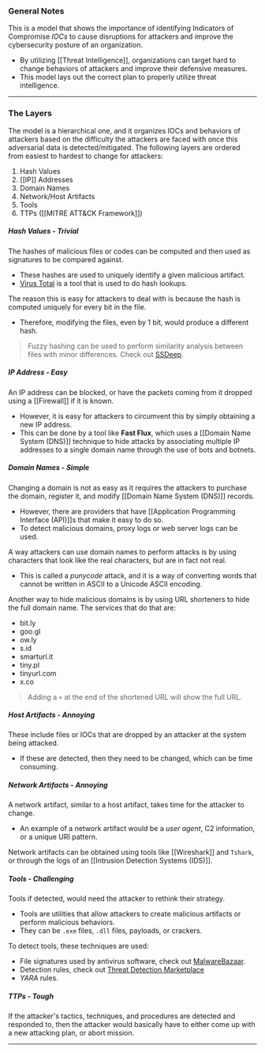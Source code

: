 ### General Notes

This is a model that shows the importance of identifying Indicators of Compromise *IOCs* to cause disruptions for attackers and improve the cybersecurity posture of an organization.
- By utilizing [[Threat Intelligence]], organizations can target hard to change behaviors of attackers and improve their defensive measures.
- This model lays out the correct plan to properly utilize threat intelligence. 

---
### The Layers

The model is a hierarchical one, and it organizes IOCs and behaviors of attackers based on the difficulty the attackers are faced with once this adversarial data is detected/mitigated. The following layers are ordered from easiest to hardest to change for attackers:
1. Hash Values
2. [[IP]] Addresses
3. Domain Names
4. Network/Host Artifacts
5. Tools
6. TTPs ([[MITRE ATT&CK Framework]])

##### Hash Values - Trivial

The hashes of malicious files or codes can be computed and then used as signatures to be compared against.
- These hashes are used to uniquely identify a given malicious artifact.
- [Virus Total](https://www.virustotal.com/gui/home/upload) is a tool that is used to do hash lookups.

The reason this is easy for attackers to deal with is because the hash is computed uniquely for every bit in the file.
- Therefore, modifying the files, even by 1 bit, would produce a different hash.

> Fuzzy hashing can be used to perform similarity analysis between files with minor differences. Check out [SSDeep](https://ssdeep-project.github.io/ssdeep/index.html).

##### IP Address - Easy

An IP address can be blocked, or have the packets coming from it dropped using a [[Firewall]] if it is known.
- However, it is easy for attackers to circumvent this by simply obtaining a new IP address.
- This can be done by a tool like **Fast Flux**, which uses a [[Domain Name System (DNS)]] technique to hide attacks by associating multiple IP addresses to a single domain name through the use of bots and botnets.

##### Domain Names - Simple

Changing a domain is not as easy as it requires the attackers to purchase the domain, register it, and modify [[Domain Name System (DNS)]] records.
- However, there are providers that have [[Application Programming Interface (API)]]s that make it easy to do so.
- To detect malicious domains, proxy logs or web server logs can be used.

A way attackers can use domain names to perform attacks is by using characters that look like the real characters, but are in fact not real.
- This is called a *punycode* attack, and it is a way of converting words that cannot be written in ASCII to a Unicode ASCII encoding.

Another way to hide malicious domains is by using URL shorteners to hide the full domain name. The services that do that are:
- bit.ly
- goo.gl
- ow.ly
- s.id
- smarturl.it
- tiny.pl
- tinyurl.com
- x.co

> Adding a `+` at the end of the shortened URL will show the full URL.

##### Host Artifacts - Annoying

These include files or IOCs that are dropped by an attacker at the system being attacked.
- If these are detected, then they need to be changed, which can be time consuming.

##### Network Artifacts - Annoying

A network artifact, similar to a host artifact, takes time for the attacker to change.
- An example of a network artifact would be a *user agent*, C2 information, or a unique URI pattern.

Network artifacts can be obtained using tools like [[Wireshark]] and `Tshark`, or through the logs of an [[Intrusion Detection Systems (IDS)]].

##### Tools - Challenging

Tools if detected, would need the attacker to rethink their strategy.
- Tools are utilities that allow attackers to create malicious artifacts or perform malicious behaviors.
- They can be `.exe` files, `.dll` files, payloads, or crackers.

To detect tools, these techniques are used:
- File signatures used by antivirus software, check out [MalwareBazaar](https://bazaar.abuse.ch/).
- Detection rules, check out [Threat Detection Marketplace](https://tdm.socprime.com/)
- *YARA* rules.

##### TTPs - Tough

If the attacker's tactics, techniques, and procedures are detected and responded to, then the attacker would basically have to either come up with a new attacking plan, or abort mission.

---
